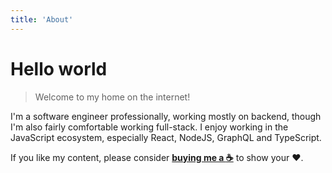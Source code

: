 ```yaml
---
title: 'About'
---
```


# Hello world

> Welcome to my home on the internet!

I'm a software engineer professionally, working mostly on backend, though I'm also fairly comfortable working full-stack. I enjoy working in the JavaScript ecosystem, especially React, NodeJS, GraphQL and TypeScript.

If you like my content, please consider [**buying me a :coffee:**](https://www.paypal.com/donate/?business=57FBUW2NMP56G&no_recurring=0&currency_code=AUD) to show your :heart:.
